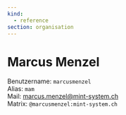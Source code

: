 ```yaml
---
kind:
  - reference
section: organisation
---
```

# Marcus Menzel

Benutzername: `marcusmenzel`\
Alias: `mam`\
Mail: <marcus.menzel@mint-system.ch>\
Matrix: `@marcusmenzel:mint-system.ch`